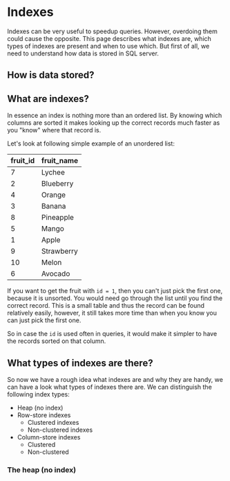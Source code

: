 # Indexes
Indexes can be very useful to speedup queries. However, overdoing them could cause the opposite.
This page describes what indexes are, which types of indexes are present and when to use which.
But first of all, we need to understand how data is stored in SQL server.

## How is data stored?


## What are indexes?
In essence an index is nothing more than an ordered list. By knowing which columns are sorted it makes
looking up the correct records much faster as you "know" where that record is.

Let's look at following simple example of an unordered list:

| fruit_id  | fruit_name      |
|-----------|-----------------|
| 7         | Lychee          |
| 2         | Blueberry       |
| 4         | Orange          |
| 3         | Banana          |
| 8         | Pineapple       |
| 5         | Mango           |
| 1         | Apple           |
| 9         | Strawberry      |
| 10        | Melon           |
| 6         | Avocado         |

If you want to get the fruit with `id = 1`, then you can't just pick the first one, because it is unsorted. 
You would need go through the list until you find the correct record. This is a small table and thus the record
can be found relatively easily, however, it still takes more time than when you know you can just pick the first one.

So in case the `id` is used often in queries, it would make it simpler to have the records sorted on that column.

## What types of indexes are there?
So now we have a rough idea what indexes are and why they are handy, we can have a look what types of indexes there are.
We can distinguish the following index types:

* Heap (no index)
* Row-store indexes
    * Clustered indexes
    * Non-clustered indexes
* Column-store indexes  
    - Clustered
    - Non-clustered

### The heap (no index)

